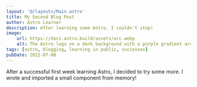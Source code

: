 ```yaml
---
layout: '@/layouts/Main.astro'
title: My Second Blog Post
author: Astro Learner
description: After learning some Astro, I couldn't stop!
image:
    url: https://docs.astro.build/assets/arc.webp
    alt: The Astro logo on a dark background with a purple gradient arc.
tags: [astro, blogging, learning in public, successes]
pubDate: 2022-07-08
---
```


After a successful first week learning Astro, I decided to try some more. I wrote and imported a small component from memory!
